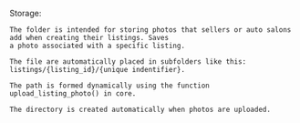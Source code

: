 Storage:

    The folder is intended for storing photos that sellers or auto salons add when creating their listings. Saves
    a photo associated with a specific listing.

    The file are automatically placed in subfolders like this: listings/{listing_id}/{unique indentifier}.

    The path is formed dynamically using the function upload_listing_photo() in core.

    The directory is created automatically when photos are uploaded.